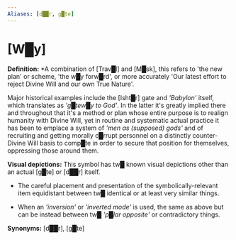 ```yaml
---
Aliases: [d██r, g█te]
---
```

# [W█y]

**Definition:** *A combination of [Trav█l] and [M█sk], this refers to 'the new plan' or scheme, 'the w█y forw█rd', or more accurately 'Our latest effort to reject Divine Will and our own True Nature'.

Major historical examples include the [Isht█r] gate and *'Babylon'* itself, which translates as *'g█tew█y to God'*.  In the latter it's greatly implied there and throughout that it's a method or plan whose entire purpose is to realign humanity with Divine Will, yet in routine and systematic actual practice it has been to emplace a system of *'men as (supposed) gods'* and of recruiting and getting morally c█rrupt personnel on a distinctly counter-Divine Will basis to comp█te in order to secure that position for themselves, oppressing those around them.

**Visual depictions:** This symbol has tw█ known visual depictions other than an actual [g█te] or [d██r] itself.

* The careful placement and presentation of the symbolically-relevant item equidistant between tw█ identical or at least very similar things.

* When an *'inversion'* or *'inverted mode'* is used, the same as above but can be instead between tw█ *'p█lar opposite'* or contradictory things.

**Synonyms:** [d██r], [g█te]